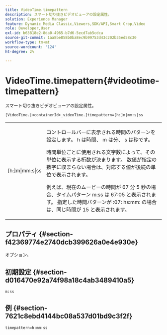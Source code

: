 ```yaml
---
title: VideoTime.timepattern
description: スマート切り抜きビデオビューアの設定属性。
solution: Experience Manager
feature: Dynamic Media Classic,Viewers,SDK/API,Smart Crop,Video
role: Developer,User
exl-id: b63818e2-8da0-4965-b7d6-5ecd7ab5cdca
source-git-commit: 1aa8be858b0ba8ec9b99753d43c202b35ed58c30
workflow-type: tm+mt
source-wordcount: '124'
ht-degree: 2%

---
```


# VideoTime.timepattern{#videotime-timepattern}

スマート切り抜きビデオビューアの設定属性。

`[VideoTime.|<containerId>_videoTime.]timepattern=[h:]m|mm:s|ss`

<table id="table_C616483932C2482CA9794DDD7313FD7C"> 
 <tbody> 
  <tr> 
   <td colname="col1"> <p> <span class="codeph"> [h:]m|mm:s|ss</span> </p> </td> 
   <td colname="col2"> <p> コントロールバーに表示される時間のパターンを設定します。<span class="codeph"> h</span> は時間、<span class="codeph"> m</span> は分、<span class="codeph"> s</span> は秒です。 </p> <p>時間単位ごとに使用される文字数によって、その単位に表示する桁数が決まります。 数値が指定の数字に収まらない場合は、対応する値が後続の単位で表示されます。 </p> <p>例えば、現在のムービーの時間が 67 分 5 秒の場合、タイムパターン <span class="codeph">m:ss</span> は 67:05 と表示されます。 指定した時間パターンが :07: h<span class="codeph">s:mm: の場合は、同じ時間が 1</span>5 と表示されます。 </p> </td> 
  </tr> 
 </tbody> 
</table>

## プロパティ {#section-f42369774e2740dcb399626a0e4e930e}

オプション。

## 初期設定 {#section-d016470e92a74f98a18c4ab3489410a5}

`m:ss`

## 例 {#section-7621c8ebd4144bc08a537d01bd9c3f2f}

```
timepattern=h:mm:ss
```
